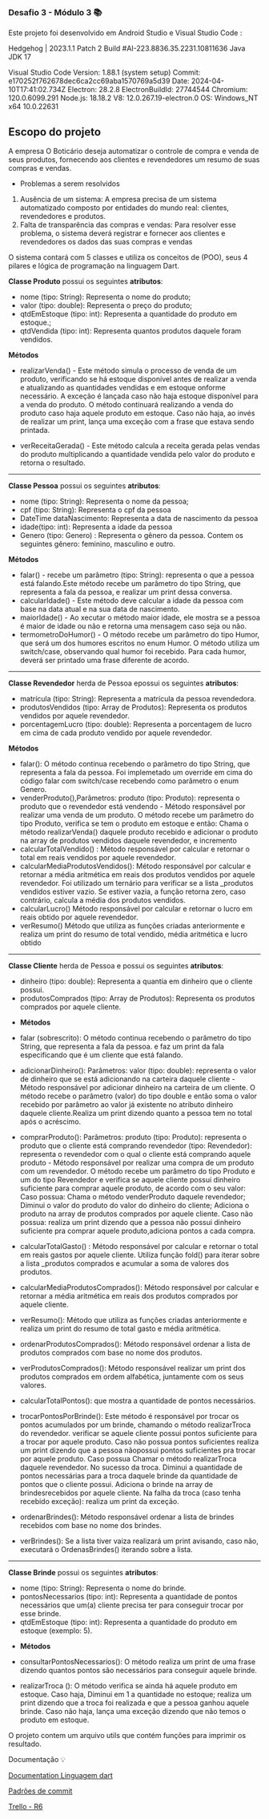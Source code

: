### Desafio 3 - Módulo 3 :books:

Este projeto foi desenvolvido em Android Studio e Visual Studio Code :

Hedgehog | 2023.1.1 Patch 2
Build #AI-223.8836.35.2231.10811636
Java JDK 17

Visual Studio Code
Version: 1.88.1 (system setup)
Commit: e170252f762678dec6ca2cc69aba1570769a5d39
Date: 2024-04-10T17:41:02.734Z
Electron: 28.2.8
ElectronBuildId: 27744544
Chromium: 120.0.6099.291
Node.js: 18.18.2
V8: 12.0.267.19-electron.0
OS: Windows_NT x64 10.0.22631

## Escopo do projeto

A empresa O Boticário deseja automatizar o controle de compra e venda de seus
produtos, fornecendo aos clientes e revendedores um resumo de suas compras e vendas.

- Problemas a serem resolvidos

1. Ausência de um sistema: A empresa precisa de um sistema automatizado composto por
   entidades do mundo real: clientes, revendedores e produtos.
2. Falta de transparência das compras e vendas: Para resolver esse problema, o sistema
   deverá registrar e fornecer aos clientes e revendedores os dados das suas compras e vendas

O sistema contará com 5 classes e utiliza os conceitos de (POO), seus 4 pilares e lógica de programação na linguagem Dart.

**Classe Produto** possui os seguintes **atributos**:
* nome (tipo: String): Representa o nome do produto;
* valor (tipo: double): Representa o preço do produto;
* qtdEmEstoque (tipo: int): Representa a quantidade do produto em estoque.;
* qtdVendida (tipo: int): Representa quantos produtos daquele foram vendidos.

**Métodos**
* realizarVenda() - Este método simula o processo de venda de um produto, verificando se há
  estoque disponível antes de realizar a venda e atualizando as quantidades vendidas e em
  estoque onforme necessário. A exceção é lançada caso não haja estoque disponível para a
  venda do produto. O método continuará realizando a venda do produto caso haja aquele produto em
  estoque. Caso não haja, ao invés de realizar um print,  lança uma exceção com a frase
  que estava sendo printada.

* verReceitaGerada() - Este método calcula a receita gerada pelas vendas do produto
  multiplicando a quantidade vendida pelo valor do produto e retorna o resultado.
------------------------------------------------------------------------------------------------
**Classe Pessoa** possui os seguintes **atributos**:

* nome (tipo: String): Representa o nome da pessoa;
* cpf (tipo: String): Representa o cpf da pessoa
* DateTime dataNascimento: Representa a data de nascimento da pessoa
* idade(tipo: int): Representa a idade da pessoa
* Genero (tipo: Genero) : Representa o gênero da pessoa. Contem os seguintes gênero: feminino,
  masculino e outro.

**Métodos**
* falar() - recebe um parâmetro  (tipo: String): representa o que a pessoa está falando.Este
  método recebe um parâmetro do tipo String, que representa a fala da pessoa, e realizar um print
  dessa conversa.
* calcularIdade() - Este método deve calcular a idade da pessoa com base na data atual e
  na sua data de nascimento.
* maiorIdade() - Ao xecutar o método maior idade, ele mostra se a pessoa é maior de idade ou não
  e retorna uma mensagem caso seja ou não.
* termometroDoHumor() - O método recebe um parâmetro do tipo Humor, que será um
  dos humores escritos no enum Humor. O método utiliza um switch/case, observando qual humor foi
  recebido. Para cada humor, deverá ser printado uma frase diferente de acordo.
------------------------------------------------------------------------------------------------

**Classe Revendedor** herda de Pessoa epossui os seguintes **atributos**:
* matrícula (tipo: String): Representa a matrícula da pessoa revendedora.
* produtosVendidos (tipo: Array de Produtos): Representa os produtos vendidos por aquele revendedor.
* porcentagemLucro (tipo: double): Representa a porcentagem de lucro em cima de cada produto vendido
  por aquele revendedor.

**Métodos**
* falar(): O método continua recebendo o parâmetro do tipo String, que
  representa a fala da pessoa. Foi implemetado um override em cima do código falar com switch/case recebendo como parâmetro o enum Genero.
* venderProduto(),Parâmetros: produto (tipo: Produto): representa o produto que o
  revendedor está vendendo - Método responsável por realizar uma venda de um produto.
  O método recebe um parâmetro do tipo Produto, verifica se tem o produto em estoque e então: Chama o método realizarVenda() daquele
  produto recebido e adicionar o produto na array de produtos vendidos daquele revendedor, e incremento
* calcularTotalVendido() : Método responsável por calcular e retornar o total em reais vendidos
  por aquele revendedor.
* calcularMediaProdutosVendidos(): Método responsável por calcular e retornar a média aritmética
  em reais dos produtos vendidos por aquele revendedor. Foi utilizado um ternário para verificar se
  a lista _produtos vendidos estiver vazio. Se estiver vazia, a função retorna zero, caso contrário,
  calcula a média dos produtos vendidos.
* calcularLucro() Método responsável por calcular e retornar o lucro em reais obtido por aquele
  revendedor.
* verResumo() Método que utiliza as funções criadas anteriormente e realiza um print do resumo
  de total vendido, média aritmética e lucro obtido

------------------------------------------------------------------------------------------------

**Classe Cliente** herda de Pessoa e possui os seguintes **atributos**:

* dinheiro (tipo: double): Representa a quantia em dinheiro que o cliente possui.
* produtosComprados (tipo: Array de Produtos): Representa os produtos comprados por aquele cliente.

- **Métodos**
* falar (sobrescrito): O método continua recebendo o parâmetro do tipo String, que representa a
  fala da pessoa. e faz um print da fala especificando que é um cliente que está falando.

* adicionarDinheiro(): Parâmetros: valor (tipo: double): representa o valor de dinheiro que se está
  adicionando na carteira daquele cliente - Método responsável por adicionar dinheiro na carteira de
  um cliente. O método  recebe o parâmetro (valor) do tipo double e então soma o valor recebido
  por parâmetro ao valor já existente no atributo dinheiro daquele cliente.Realiza um print dizendo
  quanto a pessoa tem no total após o acréscimo.

* comprarProduto(): Parâmetros: produto (tipo: Produto): representa o produto que o cliente está
  comprando revendedor (tipo: Revendedor): representa o revendedor com o qual o cliente está comprando
  aquele produto - Método responsável por realizar uma compra de um produto com um revendedor.
  O método recebe um parâmetro do tipo Produto e um do tipo Revendedor e verifica se aquele
  cliente possui dinheiro suficiente para comprar aquele produto, de acordo com o seu valor:
  Caso possua: Chama o método venderProduto daquele revendedor; Diminui o valor do produto do valor do
  dinheiro do cliente; Adiciona o produto na array de produtos comprados por aquele cliente. Caso não
  possua: realiza um print dizendo que a pessoa não possui dinheiro suficiente pra comprar aquele
  produto,adiciona pontos a cada compra.

* calcularTotalGasto() : Método responsável por calcular e retornar o total em reais gastos por
  aquele cliente. Utiliza função fold() para iterar sobre a lista _produtos comprados e acumular a soma de valores dos produtos.

* calcularMediaProdutosComprados(): Método responsável por calcular e retornar a média aritmética em
  reais dos produtos comprados por aquele cliente.

* verResumo(): Método que utiliza as funções criadas anteriormente e realiza um print do resumo de
  total gasto e média aritmética.

* ordenarProdutosComprados(): Método responsável ordenar a lista de produtos comprados com base
  no nome dos produtos.

* verProdutosComprados(): Método responsável realizar um print dos produtos comprados em ordem
  alfabética, juntamente com os seus valores.

* calcularTotalPontos():  que mostra a quantidade de pontos necessários.

* trocarPontosPorBrinde(): Este método é responsável por trocar os pontos acumulados por um brinde,
  chamando o método realizarTroca do revendedor. verificar se aquele cliente possui pontos suficiente
  para a trocar por aquele produto. Caso não possua pontos suficientes realiza um print dizendo que a
  pessoa nãopossui pontos suficientes pra trocar por aquele produto. Caso possua Chamar o método
  realizarTroca daquele revendedor. No sucesso da troca. Diminui a quantidade de pontos necessárias
  para a troca daquele brinde da quantidade de pontos que o cliente possui. Adiciona o brinde na array
  de brindesrecebidos por aquele cliente. Na falha da troca (caso tenha recebido exceção): realiza um
  print da exceção.

* ordenarBrindes(): Método responsável ordenar a lista de brindes recebidos com base no
  nome dos brindes.

* verBrindes(): Se a lista tiver vaiza realizará um print avisando, caso não, executará o
  OrdenasBrindes() iterando sobre a lista.

------------------------------------------------------------------------------------------------

**Classe Brinde** possui os seguintes **atributos**:

* nome (tipo: String): Representa o nome do brinde.
* pontosNecessarios (tipo: int): Representa a quantidade de pontos necessários que um(a) cliente
  precisa ter para conseguir trocar por esse brinde.
* qtdEmEstoque (tipo: int): Representa a quantidade do produto em estoque (exemplo: 5).

- **Métodos**
* consultarPontosNecessarios(): O método  realiza um print de uma frase dizendo quantos pontos são
  necessários para conseguir aquele brinde.

* realizarTroca (): O método verifica se ainda há aquele produto em estoque. Caso haja, Diminui
  em 1 a quantidade no estoque; realiza um print dizendo que a troca foi realizada e que a pessoa
  ganhou aquele brinde. Caso não haja, lança uma exceção dizendo que não temos o produto em
  estoque.

O projeto contem um arquivo utils que contém funções para imprimir os resultado.

Documentação :bulb:

[Documentation Linguagem dart](https://dart.dev/language)

[Padrões de commit](https://github.com/iuricode/padroes-de-commits)

[Trello - R6](https://trello.com/b/RKc77YOX/grupo-6)


